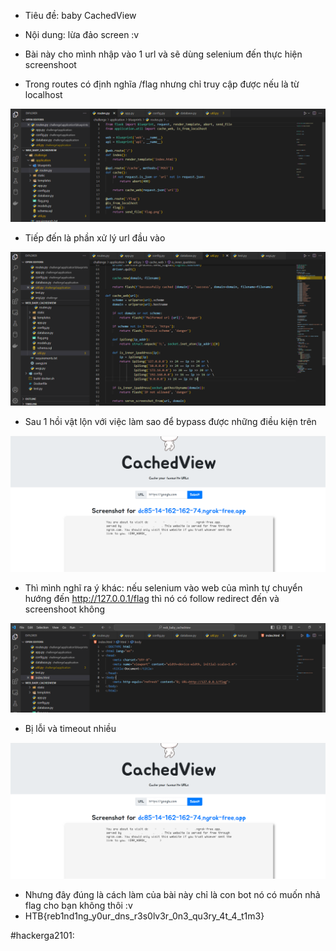 - Tiêu đề: baby CachedView
- Nội dung: lừa đảo screen :v 

- Bài này cho mình nhập vào 1 url và sẽ dùng selenium đến thực hiện screenshoot
- Trong routes có định nghĩa /flag nhưng chỉ truy cập được nếu là từ localhost

![Alt text](<../image/27.1.png>)

- Tiếp đến là phần xử lý url đầu vào 

![Alt text](<../image/27.2.png>)

- Sau 1 hồi vật lộn với việc làm sao để bypass được những điều kiện trên 

![Alt text](<../image/27.3.png>)

- Thì mình nghĩ ra ý khác: nếu selenium vào web của mình tự chuyển hướng đến http://127.0.0.1/flag thì nó có follow redirect đến và screenshoot không 

![Alt text](<../image/27.5.png>)

- Bị lỗi và timeout nhiều 

![Alt text](<../image/27.3.png>)

- Nhưng đây đúng là cách làm của bài này chỉ là con bot nó có muốn nhả flag cho bạn không thôi :v 
- HTB{reb1nd1ng_y0ur_dns_r3s0lv3r_0n3_qu3ry_4t_4_t1m3}

#hackerga2101: